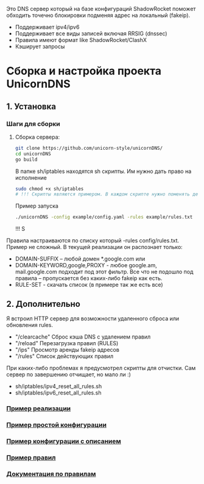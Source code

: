 Это DNS сервер который на базе конфигураций ShadowRocket поможет обходить точечно блокировки подменяя адрес на локальный (fakeip). 

* Поддерживает ipv4/ipv6
* Поддерживает все виды записей включая RRSIG (dnssec)
* Правила имеют формат like ShadowRocket/ClashX
* Кэширует запросы

# Сборка и настройка проекта UnicornDNS

## 1. Установка

### Шаги для сборки
1. Сборка сервера:
    ```sh
    git clone https://github.com/unicorn-style/unicornDNS/
    cd unicornDNS
    go build
    ```
    В папке sh/iptables находятся sh скрипты. Им нужно дать право на исполнение
    ```sh
    sudo chmod +x sh/iptables
    # !!! Скрипты являются примером. В каждом скрипте нужно поменять действующий интерфейс (сейчас там указан ens3)
    ```
    Пример запуска 
    ```sh
    ./unicornDNS -config example/config.yaml -rules example/rules.txt
    ```
    !!! S

 Правила настраиваются по списку который -rules config/rules.txt. Пример не сложный. В текущей реализации он распознает только:

* DOMAIN-SUFFIX – любой домен *.google.com или 
* DOMAIN-KEYWORD,google,PROXY - любое google.am, mail.google.com подходит под этот фильтр. Все что не подошло под правила – пропускается без каких-либо fakeip как есть.
* RULE-SET - скачать список (в примере так же есть все)

## 2. Дополнительно

Я встроил HTTP сервер для возможности удаленного сброса или обновления rules. 
*  "/clearcache" Сброс кэша DNS с удалением правил
*  "/reload" Перезагрузка правил (RULES)
*  "/ips" Просмотр аренды fakeip адресов
*  "/rules" Список  действующих правил

При каких-либо проблемах я предусмотрел скрипты для отчистки. Сам сервер по завершению отчищает, но мало ли :) 
* sh/iptables/ipv4_reset_all_rules.sh
* sh/iptables/ipv6_reset_all_rules.sh

### [Пример реализации](doc/ROS7.md)

### [Пример простой конфигурации](example/config.yaml)

### [Пример конфигурации с описанием](example/config_2.yaml)

### [Пример правил](example/rules.txt)

### [Документация по правилам](doc/rules_ru.md)
